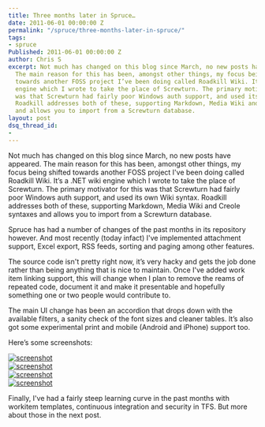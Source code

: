 ```yaml
---
title: Three months later in Spruce…
date: 2011-06-01 00:00:00 Z
permalink: "/spruce/three-months-later-in-spruce/"
tags:
- spruce
Published: 2011-06-01 00:00:00 Z
author: Chris S
excerpt: Not much has changed on this blog since March, no new posts have appeared.
  The main reason for this has been, amongst other things, my focus being shifted
  towards another FOSS project I’ve been doing called Roadkill Wiki. It’s a .NET wiki
  engine which I wrote to take the place of Screwturn. The primary motivator for this
  was that Screwturn had fairly poor Windows auth support, and used its own Wiki syntax.
  Roadkill addresses both of these, supporting Markdown, Media Wiki and Creole syntaxes
  and allows you to import from a Screwturn database.
layout: post
dsq_thread_id:
- 
---
```


Not much has changed on this blog since March, no new posts have appeared. The main reason for this has been, amongst other things, my focus being shifted towards another FOSS project I've been doing called Roadkill Wiki. It’s a .NET wiki engine which I wrote to take the place of Screwturn. The primary motivator for this was that Screwturn had fairly poor Windows auth support, and used its own Wiki syntax. Roadkill addresses both of these, supporting Markdown, Media Wiki and Creole syntaxes and allows you to import from a Screwturn database.

<!--more-->

Spruce has had a number of changes of the past months in its repository however. And most recently (today infact) I've implemented attachment support, Excel export, RSS feeds, sorting and paging among other features.

The source code isn't pretty right now, it’s very hacky and gets the job done rather than being anything that is nice to maintain. Once I've added work item linking support, this will change when I plan to remove the reams of repeated code, document it and make it presentable and hopefully something one or two people would contribute to.

The main UI change has been an accordion that drops down with the available filters, a sanity check of the font sizes and cleaner tables. It’s also got some experimental print and mobile (Android and iPhone) support too.

Here’s some screenshots:

[![screenshot][1]][2]  
[![screenshot][3]][4]  
[![screenshot][5]][6]  
[![screenshot][7]][8]

Finally, I've had a fairly steep learning curve in the past months with workitem templates, continuous integration and security in TFS. But more about those in the next post.

 [1]: /assets/2011/06/spruce-new-a.png
 [2]: /assets/2011/06/spruce-new-a.png
 [3]: /assets/2011/06/spruce-new-b.png
 [4]: /assets/2011/06/spruce-new-b.png
 [5]: /assets/2011/06/spruce-new-c.png
 [6]: /assets/2011/06/spruce-new-c.png
 [7]: /assets/2011/06/spruce-new-d.png
 [8]: /assets/2011/06/spruce-new-d.png